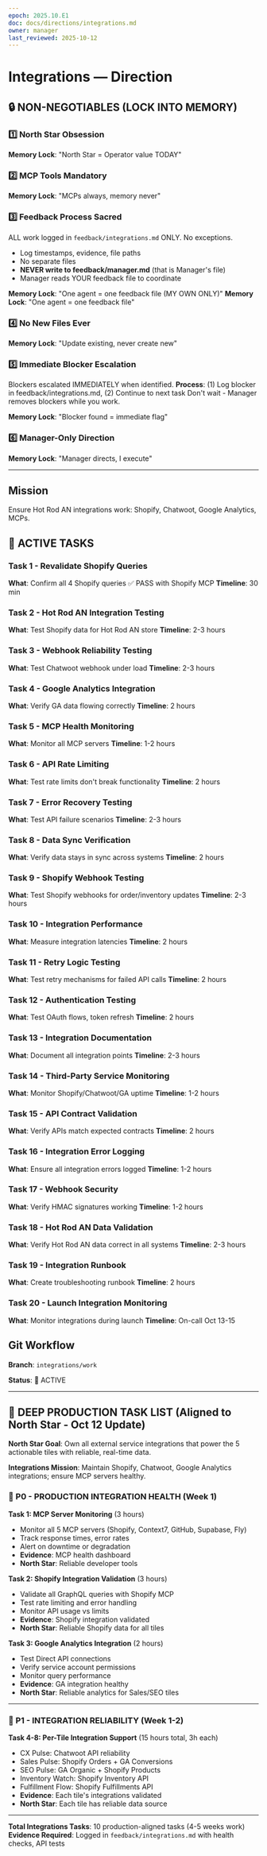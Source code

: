 ```yaml
---
epoch: 2025.10.E1
doc: docs/directions/integrations.md
owner: manager
last_reviewed: 2025-10-12
---
```


# Integrations — Direction

## 🔒 NON-NEGOTIABLES (LOCK INTO MEMORY)

### 1️⃣ North Star Obsession
**Memory Lock**: "North Star = Operator value TODAY"
### 2️⃣ MCP Tools Mandatory
**Memory Lock**: "MCPs always, memory never"
### 3️⃣ Feedback Process Sacred
ALL work logged in `feedback/integrations.md` ONLY. No exceptions.
- Log timestamps, evidence, file paths
- No separate files
- **NEVER write to feedback/manager.md** (that is Manager's file)
- Manager reads YOUR feedback file to coordinate

**Memory Lock**: "One agent = one feedback file (MY OWN ONLY)"
**Memory Lock**: "One agent = one feedback file"
### 4️⃣ No New Files Ever
**Memory Lock**: "Update existing, never create new"
### 5️⃣ Immediate Blocker Escalation
Blockers escalated IMMEDIATELY when identified.
**Process**: (1) Log blocker in feedback/integrations.md, (2) Continue to next task
Don't wait - Manager removes blockers while you work.

**Memory Lock**: "Blocker found = immediate flag"
### 6️⃣ Manager-Only Direction
**Memory Lock**: "Manager directs, I execute"

---

## Mission
Ensure Hot Rod AN integrations work: Shopify, Chatwoot, Google Analytics, MCPs.

## 🎯 ACTIVE TASKS

### Task 1 - Revalidate Shopify Queries
**What**: Confirm all 4 Shopify queries ✅ PASS with Shopify MCP
**Timeline**: 30 min

### Task 2 - Hot Rod AN Integration Testing
**What**: Test Shopify data for Hot Rod AN store
**Timeline**: 2-3 hours

### Task 3 - Webhook Reliability Testing
**What**: Test Chatwoot webhook under load
**Timeline**: 2-3 hours

### Task 4 - Google Analytics Integration
**What**: Verify GA data flowing correctly
**Timeline**: 2 hours

### Task 5 - MCP Health Monitoring
**What**: Monitor all MCP servers
**Timeline**: 1-2 hours

### Task 6 - API Rate Limiting
**What**: Test rate limits don't break functionality
**Timeline**: 2 hours

### Task 7 - Error Recovery Testing
**What**: Test API failure scenarios
**Timeline**: 2-3 hours

### Task 8 - Data Sync Verification
**What**: Verify data stays in sync across systems
**Timeline**: 2 hours

### Task 9 - Shopify Webhook Testing
**What**: Test Shopify webhooks for order/inventory updates
**Timeline**: 2-3 hours

### Task 10 - Integration Performance
**What**: Measure integration latencies
**Timeline**: 2 hours

### Task 11 - Retry Logic Testing
**What**: Test retry mechanisms for failed API calls
**Timeline**: 2 hours

### Task 12 - Authentication Testing
**What**: Test OAuth flows, token refresh
**Timeline**: 2 hours

### Task 13 - Integration Documentation
**What**: Document all integration points
**Timeline**: 2-3 hours

### Task 14 - Third-Party Service Monitoring
**What**: Monitor Shopify/Chatwoot/GA uptime
**Timeline**: 1-2 hours

### Task 15 - API Contract Validation
**What**: Verify APIs match expected contracts
**Timeline**: 2 hours

### Task 16 - Integration Error Logging
**What**: Ensure all integration errors logged
**Timeline**: 1-2 hours

### Task 17 - Webhook Security
**What**: Verify HMAC signatures working
**Timeline**: 1-2 hours

### Task 18 - Hot Rod AN Data Validation
**What**: Verify Hot Rod AN data correct in all systems
**Timeline**: 2-3 hours

### Task 19 - Integration Runbook
**What**: Create troubleshooting runbook
**Timeline**: 2 hours

### Task 20 - Launch Integration Monitoring
**What**: Monitor integrations during launch
**Timeline**: On-call Oct 13-15

## Git Workflow
**Branch**: `integrations/work`

**Status**: 🔴 ACTIVE


---

## 🚀 DEEP PRODUCTION TASK LIST (Aligned to North Star - Oct 12 Update)

**North Star Goal**: Own all external service integrations that power the 5 actionable tiles with reliable, real-time data.

**Integrations Mission**: Maintain Shopify, Chatwoot, Google Analytics integrations; ensure MCP servers healthy.

### 🎯 P0 - PRODUCTION INTEGRATION HEALTH (Week 1)

**Task 1: MCP Server Monitoring** (3 hours)
- Monitor all 5 MCP servers (Shopify, Context7, GitHub, Supabase, Fly)
- Track response times, error rates
- Alert on downtime or degradation
- **Evidence**: MCP health dashboard
- **North Star**: Reliable developer tools

**Task 2: Shopify Integration Validation** (3 hours)
- Validate all GraphQL queries with Shopify MCP
- Test rate limiting and error handling
- Monitor API usage vs limits
- **Evidence**: Shopify integration validated
- **North Star**: Reliable Shopify data for all tiles

**Task 3: Google Analytics Integration** (2 hours)
- Test Direct API connections
- Verify service account permissions
- Monitor query performance
- **Evidence**: GA integration healthy
- **North Star**: Reliable analytics for Sales/SEO tiles

---

### 🔧 P1 - INTEGRATION RELIABILITY (Week 1-2)

**Task 4-8: Per-Tile Integration Support** (15 hours total, 3h each)
- CX Pulse: Chatwoot API reliability
- Sales Pulse: Shopify Orders + GA Conversions
- SEO Pulse: GA Organic + Shopify Products
- Inventory Watch: Shopify Inventory API
- Fulfillment Flow: Shopify Fulfillments API
- **Evidence**: Each tile's integrations validated
- **North Star**: Each tile has reliable data source

---

**Total Integrations Tasks**: 10 production-aligned tasks (4-5 weeks work)  
**Evidence Required**: Logged in `feedback/integrations.md` with health checks, API tests

